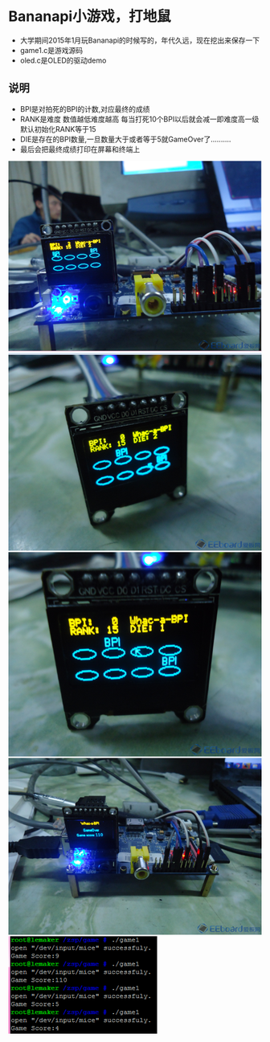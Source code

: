 # Bananapi小游戏，打地鼠

* 大学期间2015年1月玩Bananapi的时候写的，年代久远，现在挖出来保存一下
* game1.c是游戏源码
* oled.c是OLED的驱动demo
## 说明

* BPI是对拍死的BPI的计数,对应最终的成绩
* RANK是难度 数值越低难度越高 每当打死10个BPI以后就会减一即难度高一级 默认初始化RANK等于15
* DIE是存在的BPI数量,一旦数量大于或者等于5就GameOver了..........
* 最后会把最终成绩打印在屏幕和终端上

![i](https://github.com/guanglun/Whac-a-BPI/blob/master/show1.png)
![i](https://github.com/guanglun/Whac-a-BPI/blob/master/show2.png)
![i](https://github.com/guanglun/Whac-a-BPI/blob/master/show3.png)
![i](https://github.com/guanglun/Whac-a-BPI/blob/master/show4.png)
![i](https://github.com/guanglun/Whac-a-BPI/blob/master/show5.png)